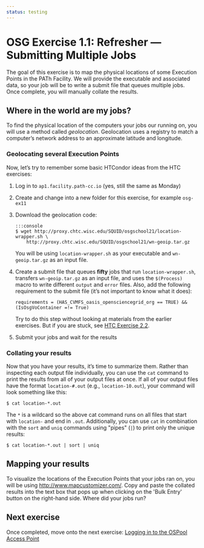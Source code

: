 ```yaml
---
status: testing
---
```


# OSG Exercise 1.1: Refresher — Submitting Multiple Jobs

The goal of this exercise is to map the physical locations of some Execution Points in the PATh Facility.
We will provide the executable and associated data,
so your job will be to write a submit file that queues multiple jobs.
Once complete, you will manually collate the results.

## Where in the world are my jobs?

To find the physical location of the computers your jobs our running on, you will use a method called *geolocation*.
Geolocation uses a registry to match a computer’s network address to an approximate latitude and longitude.

### Geolocating several Execution Points

Now, let’s try to remember some basic HTCondor ideas from the HTC exercises:

1.  Log in to `ap1.facility.path-cc.io` (yes, still the same as Monday)
1.  Create and change into a new folder for this exercise, for example `osg-ex11`
1.  Download the geolocation code:

        :::console
        $ wget http://proxy.chtc.wisc.edu/SQUID/osgschool21/location-wrapper.sh \
            http://proxy.chtc.wisc.edu/SQUID/osgschool21/wn-geoip.tar.gz

    You will be using `location-wrapper.sh` as your executable and `wn-geoip.tar.gz` as an input file.

1.  Create a submit file that queues **fifty** jobs that run `location-wrapper.sh`,
    transfers `wn-geoip.tar.gz` as an input file,
    and uses the `$(Process)` macro to write different `output` and `error` files.
    Also, add the following requirement to the submit file (it’s not important to know what it does):

        requirements = (HAS_CVMFS_oasis_opensciencegrid_org == TRUE) && (IsOsgVoContainer =!= True)

    Try to do this step without looking at materials from the earlier exercises.
    But if you are stuck, see [HTC Exercise 2.2](../htcondor/part2-ex2-queue-n.md).

1.  Submit your jobs and wait for the results

### Collating your results

Now that you have your results, it’s time to summarize them.
Rather than inspecting each output file individually,
you can use the `cat` command to print the results from all of your output files at once.
If all of your output files have the format `location-#.out` (e.g., `location-10.out`),
your command will look something like this:

``` console
$ cat location-*.out
```

The `*` is a wildcard so the above cat command runs on all files that start with `location-` and end in `.out`.
Additionally, you can use `cat` in combination with the `sort` and `uniq` commands using "pipes" (`|`)
to print only the unique results:

``` console
$ cat location-*.out | sort | uniq
```

## Mapping your results

To visualize the locations of the Execution Points that your jobs ran on,
you will be using <http://www.mapcustomizer.com/>.
Copy and paste the collated results into the text box that pops up
when clicking on the 'Bulk Entry' button on the right-hand side.
Where did your jobs run?

## Next exercise

Once completed, move onto the next exercise: [Logging in to the OSPool Access Point](part1-ex2-login-scp.md)

